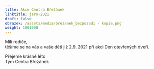 ```yaml
---
title: Akce Centra Břežánek
linktitle: jaro-2021
draft: false
obrazek: /assets/media/brezanek_bezpozadi - kopie.png
weight: 1001000
---
```

Milí rodiče,\
těšíme se na vás a vaše děti již  2.9. 2021 při akci Den otevřených dveří. 

Přejeme krásné léto\
Tým Centra Břežánek